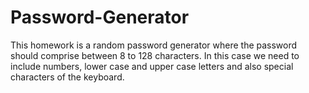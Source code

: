# Password-Generator
This homework is a random password generator where the password should comprise between 8 to 128 characters.
In this case we need to include numbers, lower case and upper case letters and also special characters of the keyboard.

